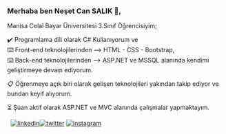### Merhaba ben Neşet Can SALIK :wave:,

Manisa Celal Bayar Üniversitesi 3.Sınıf Öğrencisiyim;

:heavy_check_mark:	 Programlama dili olarak C# Kullanıyorum ve  
:keyboard: Front-end teknolojilerinden --> HTML - CSS - Bootstrap,  
:keyboard: Back-end teknolojilerinden  --> ASP.NET ve MSSQL alanında kendimi geliştirmeye devam ediyorum.

:clipboard: Öğrenmeye açık biri olarak gelişen teknolojileri yakından takip ediyor ve bundan keyif alıyorum.

:hourglass_flowing_sand: Şuan aktif olarak ASP.NET ve MVC alanında çalışmalar yapmaktayım.

&nbsp;
[![linkedin](https://img.shields.io/badge/Linkedin-2F95C2?style=for-the-badge&logo=Linkedin&logoColor=linkedin)](https://www.linkedin.com/in/neset-can-sal%C4%B1k-b23a9a177/)[![twitter](https://img.shields.io/badge/twitter-ffffff?style=for-the-badge&logo=twitter&logoColor=twitter)](https://twitter.com/Cansalik21) [![instagram](https://img.shields.io/badge/instagram-ffffff?style=for-the-badge&logo=instagram&logoColor=instagram)](https://www.instagram.com/cansalik.21/)
